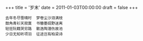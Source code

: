 +++
title = '岁末'
date = 2011-01-03T00:00:00
draft = false
+++



```text
去年冬尽雪晴时  梦卷尘沙泪满枝
鼓角青衫天寂寞  书簪墨砚野迷离
轻狂阮籍哭穷路  散逸陶潜伤故池
少日无知听项羽  征途岂有柏梁诗
```
